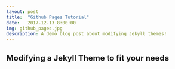 ```yaml
---
layout: post
title:  "Github Pages Tutorial"
date:   2017-12-13 8:00:00
img: github_pages.jpg
description: A demo blog post about modifying Jekyll themes!
---
```


## Modifying a Jekyll Theme to fit your needs

